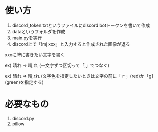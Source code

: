 # 使い方

1. discord_token.txtというファイルにdiscord botトークンを書いて作成
2. dataというフォルダを作成
3. main.pyを実行
4. discord上で「!mj xxx」と入力すると作成された画像が返る

xxxに牌に書きたい文字を書く

ex) 晴れ => 晴,れ (一文字ずつ区切って「,」でつなぐ)

ex) 晴れ => 晴,rれ (文字色を指定したいときは文字の前に「ｒ」(red)か「g](green)を指定する)

# 必要なもの

1. discord.py
2. pillow